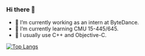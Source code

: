 ### Hi there 👋
- 🔭 I’m currently working as an intern at ByteDance.
- 🌱 I’m currently learning CMU 15-445/645.
- 🤔 I usually use C++ and Objective-C.

[![Top Langs](https://github-readme-stats.vercel.app/api/top-langs/?username=chaixuqing&layout=compact)](https://github.com/anuraghazra/github-readme-stats)
<!--
**chaixuqing/chaixuqing** is a ✨ _special_ ✨ repository because its `README.md` (this file) appears on your GitHub profile.
[![我的 GitHub 数据](https://github-readme-stats.vercel.app/api?username=chaixuqing)]()
[![Top Langs](https://github-readme-stats.vercel.app/api/top-langs/?username=chaixuqing&layout=compact)](https://github.com/anuraghazra/github-readme-stats)
<a href="https://github.com/anuraghazra/github-readme-stats">
  <img align="center" src="https://github-readme-stats.vercel.app/api?username=chaixuqing" />
</a>

Here are some ideas to get you started:

- 🔭 I’m currently working on ...
- 🌱 I’m currently learning ...
- 👯 I’m looking to collaborate on ...
- 🤔 I’m looking for help with ...
- 💬 Ask me about ...
- 📫 How to reach me: ...
- 😄 Pronouns: ...
- ⚡ Fun fact: ...
-->
